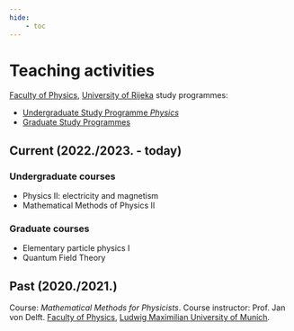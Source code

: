 ```yaml
---
hide:
    - toc
---
```

# Teaching activities

[Faculty of Physics](https://www.phy.uniri.hr/en/), [University of Rijeka](https://uniri.hr/en/home/) study programmes:

- [Undergraduate Study Programme *Physics*](https://www.phy.uniri.hr/en/study-programmes/undergraduate.html)
- [Graduate Study Programmes](https://www.phy.uniri.hr/en/study-programmes/graduate.html)

## Current (2022./2023. - today)

### Undergraduate courses

- Physics II: electricity and magnetism
- Mathematical Methods of Physics II

### Graduate courses

- Elementary particle physics I
- Quantum Field Theory

## Past (2020./2021.)

Course: *Mathematical Methods for Physicists*.
Course instructor: Prof. Jan von Delft. [Faculty of Physics](https://www.physik.lmu.de/en/), [Ludwig Maximilian University of Munich](https://www.lmu.de/en/).
